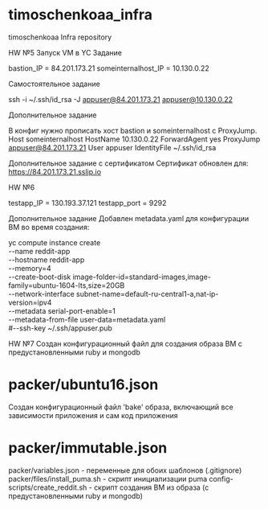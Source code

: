 ﻿# timoschenkoaa_infra
timoschenkoaa Infra repository

HW №5 Запуск VM в YC
Задание

bastion_IP = 84.201.173.21
someinternalhost_IP = 10.130.0.22

Самостоятельное задание

ssh -i ~/.ssh/id_rsa -J appuser@84.201.173.21 appuser@10.130.0.22

Дополнительное задание

В конфиг нужно прописать хост bastion и someinternalhost с ProxyJump.
Host someinternalhost
  HostName 10.130.0.22
  ForwardAgent yes
  ProxyJump  appuser@84.201.173.21
  User appuser
  IdentityFile ~/.ssh/id_rsa

Дополнительное задание с сертификатом
Сертификат обновлен для:
 https://84.201.173.21.sslip.io

HW №6

testapp_IP = 130.193.37.121
testapp_port = 9292

Дополнительное задание
Добавлен metadata.yaml для конфигурации ВМ во время создания:

yc compute instance create \
--name reddit-app \
--hostname reddit-app \
--memory=4 \
--create-boot-disk image-folder-id=standard-images,image-family=ubuntu-1604-lts,size=20GB \
--network-interface subnet-name=default-ru-central1-a,nat-ip-version=ipv4 \
--metadata serial-port-enable=1 \
--metadata-from-file user-data=metadata.yaml \
#--ssh-key ~/.ssh/appuser.pub

HW №7
Создан конфигурационный файл для создания образа ВМ с предустановленными ruby и mongodb
# packer/ubuntu16.json 
Создан конфигурационный файл 'bake' образа, включающий все зависимости приложения и сам код приложения
# packer/immutable.json
packer/variables.json - переменные для обоих шаблонов (.gitignore)
packer/files/install_puma.sh - скрипт инициализации puma
config-scripts/create_reddit.sh - скрипт создания ВМ из образа (с предустановленными ruby и mongodb)